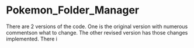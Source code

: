 # Pokemon_Folder_Manager
There are 2 versions of the code. One is the original version with numerous commentson what to change. The other revised
version has those changes implemented. There i
